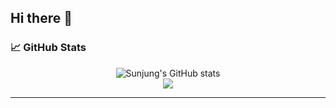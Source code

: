 ## Hi there 👋

<!--
**Sunjung-Eo/Sunjung-Eo** is a ✨ _special_ ✨ repository because its `README.md` (this file) appears on your GitHub profile.

Here are some ideas to get you started:

- 🔭 I’m currently working on ...
- 🌱 I’m currently learning ...
- 👯 I’m looking to collaborate on ...
- 🤔 I’m looking for help with ...
- 💬 Ask me about ...
- 📫 How to reach me: ...
- 😄 Pronouns: ...
- ⚡ Fun fact: ...
-->

### 📈 GitHub Stats

<p align="center">
  <img src="https://github-readme-stats.vercel.app/api?username=Sunjung-Eo&show_icons=true&theme=tokyonight" alt="Sunjung's GitHub stats" />
  <br/>
  <img src="https://github-readme-streak-stats.herokuapp.com/?user=Sunjung-Eo&theme=tokyonight" />
</p>

---
